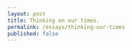 ```yaml
---
layout: post
title: Thinking on our times.
permalink: /essays/thinking-our-times
published: false
---
```


